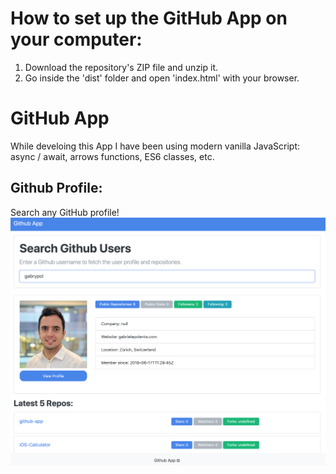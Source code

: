 # How to set up the GitHub App on your computer:
1. Download the repository's ZIP file and unzip it.
2. Go inside the 'dist' folder and open 'index.html' with your browser.

# GitHub App
While develoing this App I have been using modern vanilla JavaScript: async / await, arrows functions, ES6 classes, etc.

## Github Profile:
Search any GitHub profile!
![](images/image01.png)



